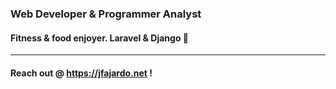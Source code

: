 ### Web Developer & Programmer Analyst

#### Fitness & food enjoyer. Laravel & Django 💪
***
#### Reach out @ <a href="https://jfajardo.net">https://jfajardo.net</a> !
